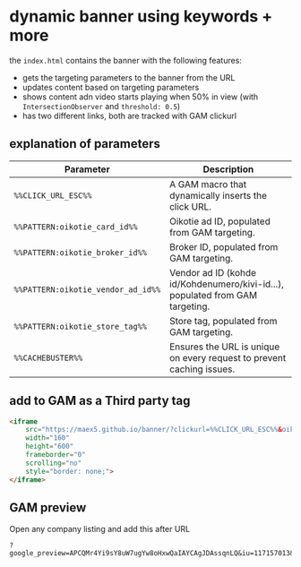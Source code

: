 # dynamic banner using keywords + more
the `index.html` contains the banner with the following features:
- gets the targeting parameters to the banner from the URL
- updates content based on targeting parameters
- shows content adn video starts playing when 50% in view (with `IntersectionObserver` and `threshold: 0.5`)
- has two different links, both are tracked with GAM clickurl

## explanation of parameters

| Parameter                  | Description                                                                 |
|----------------------------|-----------------------------------------------------------------------------|
| `%%CLICK_URL_ESC%%`        | A GAM macro that dynamically inserts the click URL.          |
| `%%PATTERN:oikotie_card_id%%` | Oikotie ad ID, populated from GAM targeting. |
| `%%PATTERN:oikotie_broker_id%%` | Broker ID, populated from GAM targeting.      |
| `%%PATTERN:oikotie_vendor_ad_id%%` | Vendor ad ID (kohde id/Kohdenumero/kivi-id...), populated from GAM targeting. |
| `%%PATTERN:oikotie_store_tag%%` | Store tag, populated from GAM targeting.      |
| `%%CACHEBUSTER%%`          | Ensures the URL is unique on every request to prevent caching issues.      |

## add to GAM as a Third party tag
```html
<iframe
    src="https://maex5.github.io/banner/?clickurl=%%CLICK_URL_ESC%%&oikotie_card_id=%%PATTERN:oikotie_card_id%%&oikotie_broker_id=%%PATTERN:oikotie_broker_id%%&oikotie_vendor_ad_id=%%PATTERN:oikotie_vendor_ad_id%%&oikotie_store_tag=%%PATTERN:oikotie_store_tag%%&cachebuster=%%CACHEBUSTER%%"
    width="160"
    height="600"
    frameborder="0"
    scrolling="no"
    style="border: none;">
</iframe>
```

## GAM preview
Open any company listing and add this after URL
```
?google_preview=APCQMr4Yi9sY8uW7ugYw8oHxwQaIAYCAgJDAssqnLQ&iu=117157013&gdfp_req=1&lineItemId=6850407285&creativeId=138499664789
```
